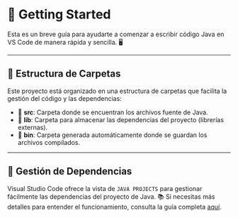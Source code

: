 # 🚀 Getting Started

Esta es un breve guía para ayudarte a comenzar a escribir código Java en VS Code de manera rápida y sencilla. 🖥️

---

## 📂 Estructura de Carpetas

Este proyecto está organizado en una estructura de carpetas que facilita la gestión del código y las dependencias:

- 📁 **src**: Carpeta donde se encuentran los archivos fuente de Java.
- 📁 **lib**: Carpeta para almacenar las dependencias del proyecto (librerías externas).
- 📁 **bin**: Carpeta generada automáticamente donde se guardan los archivos compilados.

---

## 🔗 Gestión de Dependencias

Visual Studio Code ofrece la vista de `JAVA PROJECTS` para gestionar fácilmente las dependencias del proyecto de Java. 📚 Si necesitas más detalles para entender el funcionamiento, consulta la guía completa [aquí](https://github.com/microsoft/vscode-java-dependency#manage-dependencies).
